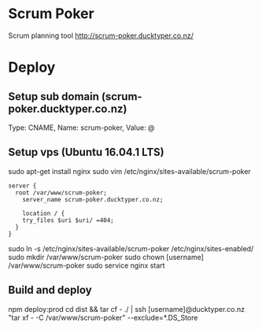# Scrum Poker
Scrum planning tool
http://scrum-poker.ducktyper.co.nz/

# Deploy

## Setup sub domain (scrum-poker.ducktyper.co.nz)
Type: CNAME, Name: scrum-poker, Value: @

## Setup vps (Ubuntu 16.04.1 LTS)
sudo apt-get install nginx
sudo vim /etc/nginx/sites-available/scrum-poker
```
server {
  root /var/www/scrum-poker;
    server_name scrum-poker.ducktyper.co.nz;

    location / {
    try_files $uri $uri/ =404;
  }
}
```
sudo ln -s /etc/nginx/sites-available/scrum-poker /etc/nginx/sites-enabled/
sudo mkdir /var/www/scrum-poker
sudo chown [username] /var/www/scrum-poker
sudo service nginx start

## Build and deploy
npm deploy:prod
cd dist && tar cf - ./ | ssh [username]@ducktyper.co.nz "tar xf - -C /var/www/scrum-poker" --exclude=*.DS_Store

